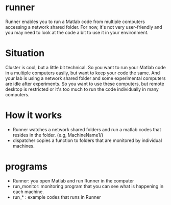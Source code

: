 # runner
Runner enables you to run a Matlab code from multiple computers accessing a network shared folder. For now, it's not very user-friendly and you may need to look at the code a bit to use it in your environment.

# Situation
Cluster is cool, but a little bit technical. So you want to run your Matlab code in a multiple computers easily, but want to keep your code the same. And your lab is using a network shared folder and some experimental computers are idle after experiments. So you want to use these computers, but remote desktop is restricted or it's too much to run the code individually in many computers. 

# How it works
- Runner watches a network shared folders and run a matlab codes that resides in the folder. (e.g, MachineName1/)
- dispatcher copies a function to folders that are monitored by individual machines.

# programs
- Runner: you open Matlab and run Runner in the computer
- run_monitor: monitoring program that you can see what is happening in each machine.
- run_* : example codes that runs in Runner
